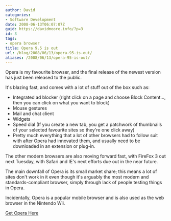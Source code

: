```yaml
---
author: David
categories:
- Software Development
date: 2008-06-13T06:07:07Z
guid: https://davidmoore.info/?p=3
id: 3
tags:
- opera browser
title: Opera 9.5 is out
url: /blog/2008/06/13/opera-95-is-out/
aliases: /2008/06/13/opera-95-is-out/
---
```


Opera is my favourite browser, and the final release of the newest version has just been released to the public.

It's blazing fast, and comes with a lot of stuff out of the box such as:

  * Integrated ad blocker (right click on a page and choose Block Content&#8230;, then you can click on what you want to block)
  * Mouse gestures
  * Mail and chat client
  * Widgets
  * Speed dial (If you create a new tab, you get a patchwork of thumbnails of your selected favourite sites so they're one click away)
  * Pretty much everything that a lot of other browsers had to follow suit with after Opera had innovated them, and usually need to be downloaded in an extension or plug-in.

The other modern browsers are also moving forward fast, with FireFox 3 out next Tuesday, with Safari and IE's next efforts due out in the near future.

The main downfall of Opera is its small market share; this means a lot of sites don't work in it even though it's arguably the most modern and standards-compliant browser, simply through lack of people testing things in Opera.

Incidentally, Opera is a popular mobile browser and is also used as the web browser in the Nintendo Wii.

<a title="Get Opera" href="https://www.opera.com/" target="_blank">Get Opera Here</a>